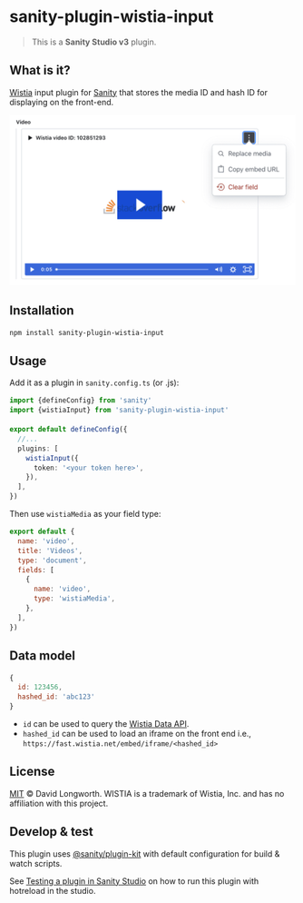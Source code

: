 # sanity-plugin-wistia-input

> This is a **Sanity Studio v3** plugin.

## What is it?

[Wistia](https://wistia.com/) input plugin for [Sanity](https://sanity.io/) that stores the media ID and hash ID for displaying on the front-end.

![Plugin with a video selected](https://github.com/abovedave/sanity-wistia-input/raw/main/assets/wistia-input-video.png)

## Installation

```sh
npm install sanity-plugin-wistia-input
```

## Usage

Add it as a plugin in `sanity.config.ts` (or .js):

```ts
import {defineConfig} from 'sanity'
import {wistiaInput} from 'sanity-plugin-wistia-input'

export default defineConfig({
  //...
  plugins: [
    wistiaInput({
      token: '<your token here>',
    }),
  ],
})
```

Then use `wistiaMedia` as your field type:

```javascript
export default {
  name: 'video',
  title: 'Videos',
  type: 'document',
  fields: [
    {
      name: 'video',
      type: 'wistiaMedia',
    },
  ],
})
```

## Data model

```js
{
  id: 123456,
  hashed_id: 'abc123'
}
```

- `id` can be used to query the [Wistia Data API](https://wistia.com/support/developers/data-api).
- `hashed_id` can be used to load an iframe on the front end i.e., `https://fast.wistia.net/embed/iframe/<hashed_id>`

## License

[MIT](LICENSE) © David Longworth. WISTIA is a trademark of Wistia, Inc. and has no affiliation with this project.

## Develop & test

This plugin uses [@sanity/plugin-kit](https://github.com/sanity-io/plugin-kit) with default configuration for build & watch scripts.

See [Testing a plugin in Sanity Studio](https://github.com/sanity-io/plugin-kit#testing-a-plugin-in-sanity-studio)
on how to run this plugin with hotreload in the studio.
